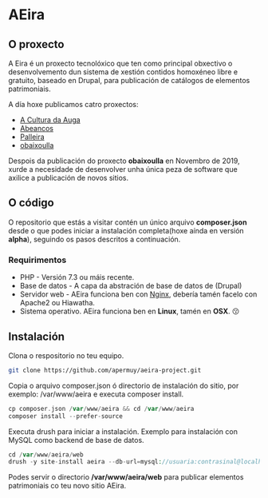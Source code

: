 # AEira 

## O proxecto

A Eira é un proxecto tecnolóxico que ten como principal obxectivo o desenvolvemento dun sistema de xestión contidos homoxéneo libre e gratuito, baseado en Drupal, para publicación de catálogos de elementos patrimoniais. 

A día hoxe publicamos catro proxectos:

* [A Cultura da Auga](https://www.aculturadaauga.org)
* [Abeancos](https://www.abeancos.gal)
* [Palleira](https://www.palleira.gal)
* [obaixoulla](https://www.obaixoulla.gal)

Despois da publicación do proxecto **obaixoulla** en Novembro de 2019, xurde a necesidade de desenvolver unha única peza de software que axilice a publicación de novos sitios.

## O código

O repositorio que estás a visitar contén un único arquivo **composer.json** desde o que podes iniciar a instalación completa(hoxe aínda en versión **alpha**), seguindo os pasos descritos a continuación.

### Requirimentos

* PHP - Versión 7.3 ou máis recente.
* Base de datos - A capa da abstración de base de datos de (Drupal)
* Servidor web - AEira funciona ben con [Nginx](https://www.nginx.org), debería tamén facelo con Apache2 ou Hiawatha.
* Sistema operativo. AEira funciona ben en **Linux**, tamén en **OSX**.  :kissing:

## Instalación

Clona o respositorio no teu equipo.

```bash
git clone https://github.com/apermuy/aeira-project.git
```

Copia o arquivo composer.json ó directorio de instalación do sitio, por exemplo: /var/www/aeira e executa composer install.

```php
cp composer.json /var/www/aeira && cd /var/www/aeira
composer install --prefer-source
```

Executa drush para iniciar a instalación. Exemplo para instalación con MySQL como backend de base de datos.

```php
cd /var/www/aeira/web
drush -y site-install aeira --db-url=mysql://usuaria:contrasinal@localhost:porto/aeira --account-name=admin --account-pass=admin
```

Podes servir o directorio **/var/www/aeira/web** para publicar elementos patrimoniais co teu novo sitio AEira.
